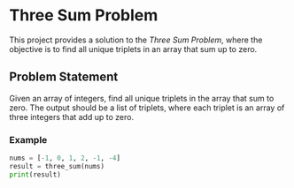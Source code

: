 # Three Sum Problem

This project provides a solution to the *Three Sum Problem*, where the objective is to find all unique triplets in an array that sum up to zero.

## Problem Statement

Given an array of integers, find all unique triplets in the array that sum to zero. The output should be a list of triplets, where each triplet is an array of three integers that add up to zero.

### Example

```python
nums = [-1, 0, 1, 2, -1, -4]
result = three_sum(nums)
print(result)